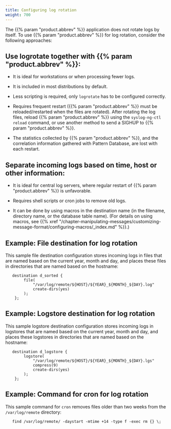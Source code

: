 ```yaml
---
title: Configuring log rotation
weight: 700
---
```

<!-- DISCLAIMER: This file is based on the syslog-ng Open Source Edition documentation https://github.com/balabit/syslog-ng-ose-guides/commit/2f4a52ee61d1ea9ad27cb4f3168b95408fddfdf2 and is used under the terms of The syslog-ng Open Source Edition Documentation License. The file has been modified by Axoflow. -->

The {{% param "product.abbrev" %}} application does not rotate logs by itself. To use {{% param "product.abbrev" %}} for log rotation, consider the following approaches:


## Use logrotate together with {{% param "product.abbrev" %}}:

- It is ideal for workstations or when processing fewer logs.

- It is included in most distributions by default.

- Less scripting is required, only `logrotate` has to be configured correctly.

- Requires frequent restart ({{% param "product.abbrev" %}} must be reloaded/restarted when the files are rotated). After rotating the log files, reload {{% param "product.abbrev" %}} using the `syslog-ng-ctl reload` command, or use another method to send a SIGHUP to {{% param "product.abbrev" %}}.

- The statistics collected by {{% param "product.abbrev" %}}, and the correlation information gathered with Pattern Database, are lost with each restart.



## Separate incoming logs based on time, host or other information:

- It is ideal for central log servers, where regular restart of {{% param "product.abbrev" %}} is unfavorable.

- Requires shell scripts or cron jobs to remove old logs.

- It can be done by using macros in the destination name (in the filename, directory name, or the database table name). (For details on using macros, see {{% xref "/chapter-manipulating-messages/customizing-message-format/configuring-macros/_index.md" %}}.)


## Example: File destination for log rotation

This sample file destination configuration stores incoming logs in files that are named based on the current year, month and day, and places these files in directories that are named based on the hostname:

```shell
   destination d_sorted {
        file(
            "/var/log/remote/${HOST}/${YEAR}_${MONTH}_${DAY}.log"
            create-dirs(yes)
        );
    };
```



## Example: Logstore destination for log rotation

This sample logstore destination configuration stores incoming logs in logstores that are named based on the current year, month and day, and places these logstores in directories that are named based on the hostname:

```shell
   destination d_logstore {
        logstore(
            "/var/log/remote/${HOST}/${YEAR}_${MONTH}_${DAY}.lgs"
            compress(9)
            create-dirs(yes)
        );
    };
```



## Example: Command for cron for log rotation

This sample command for `cron` removes files older than two weeks from the `/var/log/remote` directory:

```shell
   find /var/log/remote/ -daystart -mtime +14 -type f -exec rm {} \;
```


